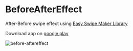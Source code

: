 # BeforeAfterEffect

After-Before swipe effect using [Easy Swipe Maker Library](https://github.com/xenione/SwipeLayout)

Download app on [google play](https://play.google.com/store/apps/details?id=com.xenione.demos)

![before-aftereffect](https://cloud.githubusercontent.com/assets/4138527/19211444/9713cbdc-8d3c-11e6-84af-18a18ab02efb.gif)
